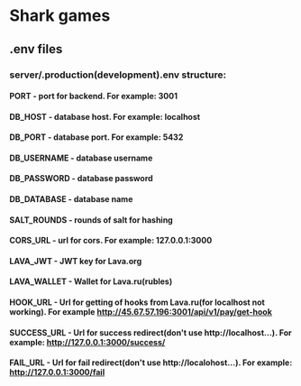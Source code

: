 # Shark games


## .env files
### server/.production(development).env structure:

#### PORT - port for backend. For example: 3001
#### DB_HOST - database host. For example: localhost
#### DB_PORT - database port. For example: 5432
#### DB_USERNAME - database username
#### DB_PASSWORD - database password
#### DB_DATABASE - database name
#### SALT_ROUNDS - rounds of salt for hashing
#### CORS_URL - url for cors. For example: 127.0.0.1:3000
#### LAVA_JWT - JWT key for Lava.org
#### LAVA_WALLET - Wallet for Lava.ru(rubles)
#### HOOK_URL - Url for getting of hooks from Lava.ru(for localhost not working). For example http://45.67.57.196:3001/api/v1/pay/get-hook
#### SUCCESS_URL - Url for success redirect(don't use http://localhost...). For example: http://127.0.0.1:3000/success/
#### FAIL_URL - Url for fail redirect(don't use http://localohost...). For example: http://127.0.0.1:3000/fail